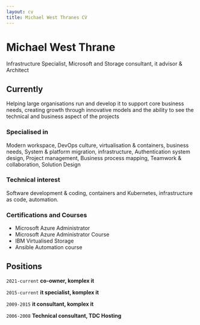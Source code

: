 ```yaml
---
layout: cv
title: Michael West Thranes CV
---
```


# Michael West Thrane
Infrastructure Specialist, Microsoft and Storage consultant, it advisor & Architect

## Currently
Helping large organisations run and develop it to support core business needs, creating growth through innovative models and the ability to see the technical and business aspect of the projects

### Specialised in
Modern workspace, DevOps culture, virtualisation & containers, business needs, System & platform migration, infrastructure, Authentication system design, Project management, Business process mapping, Teamwork & collaboration, Solution Design

### Technical interest
Software development & coding, containers and Kubernetes, infrastructure as code, automation.

### Certifications and Courses
* Microsoft Azure Administrator
* Microsoft Azure Administrator Course
* IBM Virtualised Storage
* Ansible Automation course

## Positions
`2021-current`
__co-owner, komplex it__

`2015-current`
__it specialist, komplex it__

`2009-2015`
__it consultant, komplex it__

`2006-2008`
__Technical consultant, TDC Hosting__